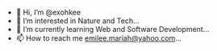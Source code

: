 - 👋 Hi, I’m @exohkee
- 👀 I’m interested in Nature and Tech...
- 🌱 I’m currently learning Web and Software Development...
- 📫 How to reach me emilee.mariah@yahoo.com...

<!---
exohkee/exohkee is a ✨ special ✨ repository because its `README.md` (this file) appears on your GitHub profile.
You can click the Preview link to take a look at your changes.
--->

